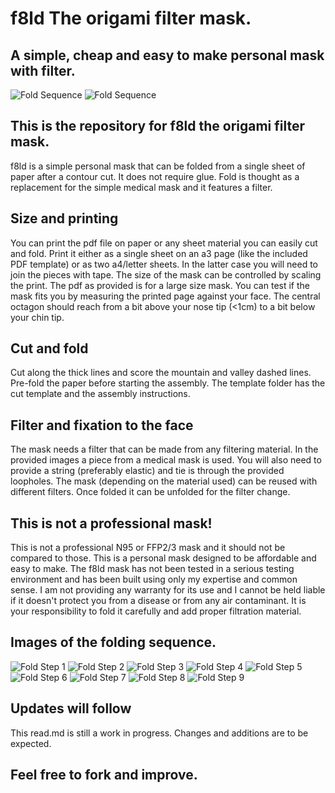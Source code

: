 # f8ld The origami filter mask. 
## A simple, cheap and easy to make personal mask with filter. 

![Fold Sequence](./fold.gif)
![Fold Sequence](./wearImages/face0900.png)
## This is the repository for f8ld the origami filter mask.
f8ld is a simple personal mask that can be folded from a single sheet of paper after a contour cut. It does not require glue. Fold is thought as a replacement for the simple medical mask and it features a filter. 
## Size and printing
You can print the pdf file on paper or any sheet material you can easily cut and fold. Print it either as a single sheet on an a3 page (like the included PDF template) or as two a4/letter sheets. In the latter case you will need to join the pieces with tape. 
The size of the mask can be controlled by scaling the print. The pdf as provided is for a large size mask. You can test if the mask fits you by measuring the printed page against your face. The central octagon should reach from a bit above your nose tip (<1cm) to a bit below your chin tip.  
## Cut and fold
Cut along the thick lines and score the mountain and valley dashed lines. Pre-fold the paper before starting the assembly. 
The template folder has the cut template and the assembly instructions.
## Filter and fixation to the face
The mask needs a filter that can be made from any filtering material. In the provided images a piece from a medical mask is used.
You will also need to provide a string (preferably elastic) and tie is through the provided loopholes.
The mask (depending on the material used) can be reused with different filters. Once folded it can be unfolded for the filter change.
## This is not a professional mask!
This is not a professional N95 or FFP2/3 mask and it should not be compared to those. This is a personal mask designed to be affordable and easy to make. The f8ld mask has not been tested in a serious testing environment and has been built using only my expertise and common sense. I am not providing any warranty for its use and I cannot be held liable if it doesn't protect you from a disease or from any air contaminant. It is your responsibility to fold it carefully and add proper filtration material. 
## Images of the folding sequence.
![Fold Step 1](./foldSequencePhotos/001.jpg)
![Fold Step 2](./foldSequencePhotos/002.jpg)
![Fold Step 3](./foldSequencePhotos/003.jpg)
![Fold Step 4](./foldSequencePhotos/004.jpg)
![Fold Step 5](./foldSequencePhotos/005.jpg)
![Fold Step 6](./foldSequencePhotos/006.jpg)
![Fold Step 7](./foldSequencePhotos/007.jpg)
![Fold Step 8](./foldSequencePhotos/008.jpg)
![Fold Step 9](./foldSequencePhotos/009.jpg)
## Updates will follow 
This read.md is still a work in progress. Changes and additions are to be expected. 
## Feel free to fork and improve.
